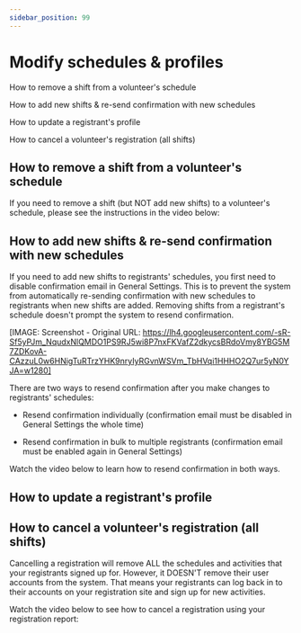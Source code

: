```yaml
---
sidebar_position: 99
---
```




# Modify schedules & profiles

How to remove a shift from a volunteer's schedule

How to add new shifts & re-send confirmation with new schedules

How to update a registrant's profile

How to cancel a volunteer's registration (all shifts)

## How to remove a shift from a volunteer's schedule

If you need to remove a shift (but NOT add new shifts) to a volunteer's schedule, please see the instructions in the video below:

## How to add new shifts & re-send confirmation with new schedules

If you need to add new shifts to registrants' schedules, you first need to disable confirmation email in General Settings. This is to prevent the system from automatically re-sending confirmation with new schedules to registrants when new shifts are added. Removing shifts from a registrant's schedule doesn't prompt the system to resend confirmation.

[IMAGE: Screenshot - Original URL: https://lh4.googleusercontent.com/-sR-Sf5yPJm_NqudxNlQMDO1PS9RJ5wi8P7nxFKVafZ2dkycsBRdoVmy8YBG5M7ZDKovA-CAzzuL0w6HNigTuRTrzYHK9nryIyRGvnWSVm_TbHVqi1HHHO2Q7ur5yN0YJA=w1280]

There are two ways to resend confirmation after you make changes to registrants' schedules:

* Resend confirmation individually (confirmation email must be disabled in General Settings the whole time)

* Resend confirmation in bulk to multiple registrants (confirmation email must be enabled again in General Settings)

Watch the video below to learn how to resend confirmation in both ways.

## How to update a registrant's profile

## How to cancel a volunteer's registration (all shifts)

Cancelling a registration will remove ALL the schedules and activities that your registrants signed up for. However, it DOESN'T remove their user accounts from the system. That means your registrants can log back in to their accounts on your registration site and sign up for new activities.   
  
Watch the video below to see how to cancel a registration using your registration report:
